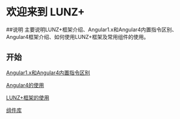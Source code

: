 # 欢迎来到 LUNZ+

##说明
主要说明LUNZ+框架介绍、Angular1.x和Angular4内置指令区别、Angular4框架介绍、如何使用LUNZ+框架及常用组件的使用。

## 开始

[Angular1.x和Angular4内置指令区别](/difference/difference/)

[Angular4的使用](/angular4/angular4)

[LUNZ+框架的使用](/Lunz+/Lunz+)

[组件库](/component/component)
